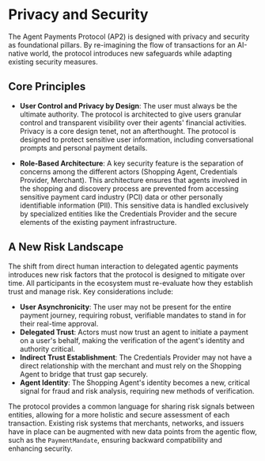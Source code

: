 # Privacy and Security

The Agent Payments Protocol (AP2) is designed with privacy and security as
foundational pillars. By re-imagining the flow of transactions for an AI-native
world, the protocol introduces new safeguards while adapting existing security
measures.

## Core Principles

-   **User Control and Privacy by Design**: The user must always be the ultimate
    authority. The protocol is architected to give users granular control and
    transparent visibility over their agents' financial activities. Privacy is a
    core design tenet, not an afterthought. The protocol is designed to protect
    sensitive user information, including conversational prompts and personal
    payment details.

-   **Role-Based Architecture**: A key security feature is the separation of
    concerns among the different actors (Shopping Agent, Credentials Provider,
    Merchant). This architecture ensures that agents involved in the shopping
    and discovery process are prevented from accessing sensitive payment card
    industry (PCI) data or other personally identifiable information (PII). This
    sensitive data is handled exclusively by specialized entities like the
    Credentials Provider and the secure elements of the existing payment
    infrastructure.

## A New Risk Landscape

The shift from direct human interaction to delegated agentic payments introduces
new risk factors that the protocol is designed to mitigate over time. All
participants in the ecosystem must re-evaluate how they establish trust and
manage risk. Key considerations include:

-   **User Asynchronicity**: The user may not be present for the entire payment
    journey, requiring robust, verifiable mandates to stand in for their
    real-time approval.
-   **Delegated Trust**: Actors must now trust an agent to initiate a payment on
    a user's behalf, making the verification of the agent's identity and
    authority critical.
-   **Indirect Trust Establishment**: The Credentials Provider may not have a
    direct relationship with the merchant and must rely on the Shopping Agent to
    bridge that trust gap securely.
-   **Agent Identity**: The Shopping Agent's identity becomes a new, critical
    signal for fraud and risk analysis, requiring new methods of verification.

The protocol provides a common language for sharing risk signals between
entities, allowing for a more holistic and secure assessment of each
transaction. Existing risk systems that merchants, networks, and issuers have in
place can be augmented with new data points from the agentic flow, such as the
`PaymentMandate`, ensuring backward compatibility and enhancing security.
